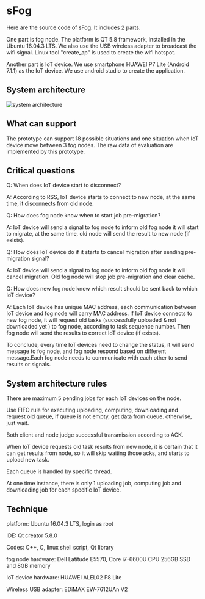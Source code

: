 # sFog
Here are the source code of sFog. It includes 2 parts.

One part is fog node. The platform is QT 5.8 framework, installed in the Ubuntu 16.04.3 LTS. We also use the USB wireless adapter to broadcast the wifi signal. Linux tool "create_ap" is used to create the wifi hotspot.

Another part is IoT device. We use smartphone HUAWEI P7 Lite (Android 7.1.1) as the IoT device. We use android studio to create the application.

## System architecture
![system architecture](https://github.com/seamlesshandover1208/sFog-source-code/blob/master/image/system%20architecture.PNG)

## What can support
The prototype can support 18 possible situations and one situation when IoT device move between 3 fog nodes.
The raw data of evaluation are implemented by this prototype.

## Critical questions
Q: When does IoT device start to disconnect?

A: According to RSS, IoT device starts to connect to new node, at the same time, it disconnects from old node.

Q: How does fog node know when to start  job pre-migration?

A: IoT device will send a signal to fog node to inform old fog 	node it will start to migrate, at the same time, old node will send the result to new node (if exists).

Q: How does IoT device do if it starts to cancel migration after sending pre-migration signal?

A: IoT device will send a signal to fog node to inform old fog 	node it will cancel migration. Old fog node will stop job pre-migration and clear cache.

Q: How does new fog node know which result should be sent back to which IoT device?

A: Each IoT device has unique MAC address, each communication between IoT device and fog node will carry MAC address.
If IoT device connects to new fog node, it will request old tasks (successfully uploaded & not downloaded yet ) to fog node, according to task sequence number. Then fog node will send the results to correct IoT device (if exists).

To conclude, every time IoT devices need to change the status, it will send message to fog node, and fog node respond based on different message.Each fog node needs to communicate with each other to send results or signals.

## System architecture rules
There are maximum 5 pending jobs for each IoT devices on the node.

Use FIFO rule for executing uploading, computing, downloading and request old queue, if queue is not empty, get data from queue. otherwise, just wait.

Both client and node judge successful transmission according to ACK.

When IoT device requests old task results from new node, it is certain that it can get results from node, so it will skip waiting those acks, and starts to upload new task. 

Each queue is handled by specific thread.

At one time instance, there is only 1 uploading job, computing job and downloading job for each specific IoT device.

## Technique
platform: Ubuntu 16.04.3 LTS, login as root

IDE: Qt creator 5.8.0

Codes: C++, C, linux shell script, Qt library

fog node hardware: Dell Latitude E5570, Core i7-6600U CPU 256GB SSD and 8GB memory

IoT device hardware: HUAWEI ALEL02 P8 Lite

Wireless USB adapter: EDiMAX EW-7612UAn V2

